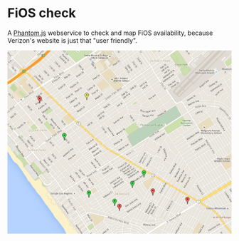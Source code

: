# FiOS check

A [Phantom.js](http://phantomjs.org) webservice to check and map
FiOS availability, because Verizon's website is just that "user friendly".

![results](https://github.com/idiomatic/fioscheck/raw/master/site/venice.png)
